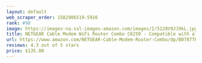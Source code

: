 ```yaml
---
layout: default 
﻿web_scraper_order: 1582906519-5916
rank: #98
image: https://images-na.ssl-images-amazon.com/images/I/5128V9JJ9kL.jpg
title: NETGEAR Cable Modem WiFi Router Combo C6250 - Compatible with all Cable Providers including…
url: https://www.amazon.com/NETGEAR-Cable-Modem-Router-Combo/dp/B0787TRNMH/ref=zg_mw_pc_98?_encoding=UTF8&psc=1&refRID=EM7YADC22S0GE9S6JC4D
reviews: 4.3 out of 5 stars
price: $135.08 
---
```

